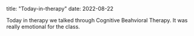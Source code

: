 title: "Today-in-therapy"
date: 2022-08-22

Today in therapy we talked through  Cognitive Beahvioral Therapy.  It was really emotional for the class.
